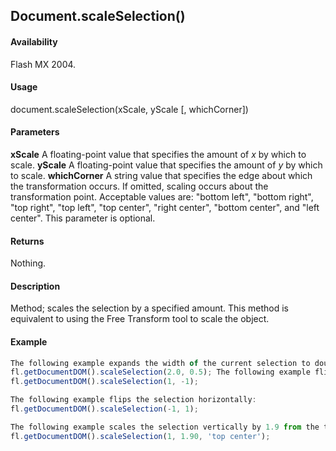 ## Document.scaleSelection()

#### Availability

Flash MX 2004.

#### Usage

document.scaleSelection(xScale, yScale [, whichCorner])

#### Parameters

**xScale** A floating-point value that specifies the amount of *x* by which to scale.
**yScale** A floating-point value that specifies the amount of *y* by which to scale.
**whichCorner** A string value that specifies the edge about which the transformation occurs. If omitted, scaling occurs about the transformation point. Acceptable values are: "bottom left", "bottom right", "top right", "top left", "top center", "right center", "bottom center", and "left center". This parameter is optional.

#### Returns

Nothing.

#### Description

Method; scales the selection by a specified amount. This method is equivalent to using the Free Transform tool to scale the object.

#### Example

```javascript
The following example expands the width of the current selection to double the original width and shrinks the height to half:
fl.getDocumentDOM().scaleSelection(2.0, 0.5); The following example flips the selection vertically: 
fl.getDocumentDOM().scaleSelection(1, -1);

The following example flips the selection horizontally:
fl.getDocumentDOM().scaleSelection(-1, 1);

The following example scales the selection vertically by 1.9 from the top center:
fl.getDocumentDOM().scaleSelection(1, 1.90, 'top center');

```